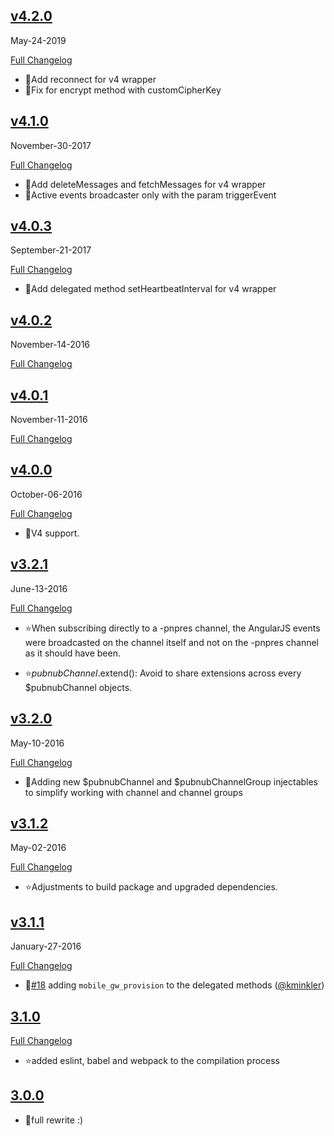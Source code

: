﻿## [v4.2.0](https://github.com/pubnub/pubnub-angular/tree/v4.2.0)
  May-24-2019


  [Full Changelog](https://github.com/pubnub/pubnub-angular/compare/v4.1.0...v4.1.2)

- 🌟Add reconnect for v4 wrapper
- 🌟Fix for encrypt method with customCipherKey




## [v4.1.0](https://github.com/pubnub/pubnub-angular/tree/v4.1.0)
  November-30-2017


  [Full Changelog](https://github.com/pubnub/pubnub-angular/compare/v4.0.3...v4.1.0)

- 🌟Add deleteMessages and fetchMessages for v4 wrapper
- 🐛Active events broadcaster only with the param triggerEvent




## [v4.0.3](https://github.com/pubnub/pubnub-angular/tree/v4.0.3)
  September-21-2017


  [Full Changelog](https://github.com/pubnub/pubnub-angular/compare/v4.0.2...v4.0.3)

- 🌟Add delegated method setHeartbeatInterval for v4 wrapper




## [v4.0.2](https://github.com/pubnub/pubnub-angular/tree/v4.0.2)
  November-14-2016


  [Full Changelog](https://github.com/pubnub/pubnub-angular/compare/v4.0.1...v4.0.2)





## [v4.0.1](https://github.com/pubnub/pubnub-angular/tree/v4.0.1)
  November-11-2016


  [Full Changelog](https://github.com/pubnub/pubnub-angular/compare/v4.0.0...v4.0.1)





## [v4.0.0](https://github.com/pubnub/pubnub-angular/tree/v4.0.0)
  October-06-2016


  [Full Changelog](https://github.com/pubnub/pubnub-angular/compare/v3.2.1...v4.0.0)

- 🌟V4 support.




## [v3.2.1](https://github.com/pubnub/pubnub-angular/tree/v3.2.1)
  June-13-2016


  [Full Changelog](https://github.com/pubnub/pubnub-angular/compare/v3.2.0...v3.2.1)


- ⭐When subscribing directly to a -pnpres channel, the AngularJS events were broadcasted on the channel itself and not on the -pnpres channel as it should have been.



- ⭐$pubnubChannel.$extend(): Avoid to share extensions across every $pubnubChannel objects.




## [v3.2.0](https://github.com/pubnub/pubnub-angular/tree/v3.2.0)
  May-10-2016


  [Full Changelog](https://github.com/pubnub/pubnub-angular/compare/v3.1.2...v3.2.0)

- 🌟Adding new $pubnubChannel and $pubnubChannelGroup injectables to simplify working with channel and channel groups




## [v3.1.2](https://github.com/pubnub/pubnub-angular/tree/v3.1.2)
  May-02-2016


  [Full Changelog](https://github.com/pubnub/pubnub-angular/compare/v3.1.1...v3.1.2)


- ⭐Adjustments to build package and upgraded dependencies.



## [v3.1.1](https://github.com/pubnub/pubnub-angular/tree/v3.1.1)
  January-27-2016


  [Full Changelog](https://github.com/pubnub/pubnub-angular/compare/3.1.0...v3.1.1)

- 🌟[#18](https://github.com/pubnub/pubnub-angular/pull/18) adding `mobile_gw_provision` to the delegated methods ([@kminkler](https://github.com/kminkler))





## [3.1.0](https://github.com/pubnub/pubnub-angular/tree/3.1.0)


  [Full Changelog](https://github.com/pubnub/pubnub-angular/compare/3.0.0...3.1.0)


- ⭐added eslint, babel and webpack to the compilation process



## [3.0.0](https://github.com/pubnub/pubnub-angular/tree/3.0.0)



- 🌟full rewrite :)




